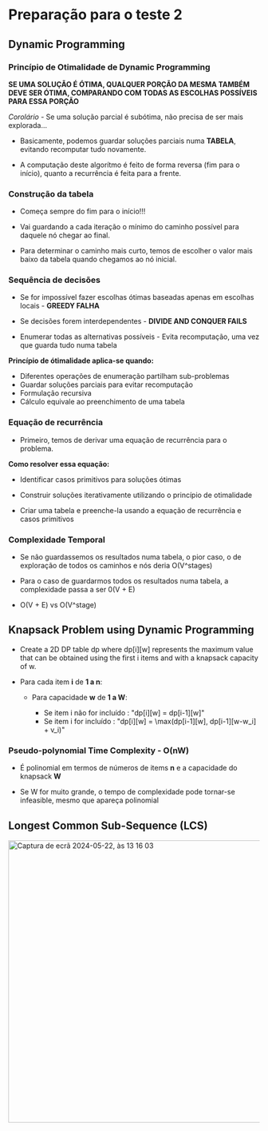 # Preparação para o teste 2

## Dynamic Programming

### Princípio de Otimalidade de Dynamic Programming

**SE UMA SOLUÇÃO É ÓTIMA, QUALQUER PORÇÃO DA MESMA TAMBÉM DEVE SER ÓTIMA, COMPARANDO COM TODAS AS ESCOLHAS POSSÍVEIS PARA ESSA PORÇÃO**

*Corolário* - Se uma solução parcial é subótima, não precisa de ser mais explorada...

* Basicamente, podemos guardar soluções parciais numa **TABELA**, evitando recomputar tudo novamente.

 - A computação deste algorítmo é feito de forma reversa (fim para o início), quanto a recurrência é feita para a frente.

### Construção da tabela

* Começa sempre do fim para o início!!!

* Vai guardando a cada iteração o mínimo do caminho possível para daquele nó chegar ao final.

* Para determinar o caminho mais curto, temos de escolher o valor mais baixo da tabela quando chegamos ao nó inicial.

### Sequência de decisões

  * Se for impossível fazer escolhas ótimas baseadas apenas em escolhas locais - **GREEDY FALHA**
 
  * Se decisões forem interdependentes - **DIVIDE AND CONQUER FAILS**
 
  * Enumerar todas as alternativas possíveis - Evita recomputação, uma vez que guarda tudo numa tabela

**Princípio de ótimalidade aplica-se quando:**

  - Diferentes operações de enumeração partilham sub-problemas
  - Guardar soluções parciais para evitar recomputação
  - Formulação recursiva
  - Cálculo equivale ao preenchimento de uma tabela

### Equação de recurrência

* Primeiro, temos de derivar uma equação de recurrência para o problema.

**Como resolver essa equação:**
  - Identificar casos primitivos para soluções ótimas
  
  - Construir soluções iterativamente utilizando o princípio de otimalidade
  
  - Criar uma tabela e preenche-la usando a equação de recurrência e casos primitivos

### Complexidade Temporal 

* Se não guardassemos os resultados numa tabela, o pior caso, o de exploração de todos os caminhos e nós deria O(V^stages)

* Para o caso de guardarmos todos os resultados numa tabela, a complexidade passa a ser 0(V + E)

* O(V + E) vs O(V^stage)

## Knapsack Problem using Dynamic Programming

* Create a 2D DP table dp where dp[i][w] represents the maximum value that can be obtained using the first i items and with a knapsack capacity of w.

* Para cada item **i** de **1 a n**:

    - Para capacidade **w** de **1 a W**:

        - Se item i não for incluído : "dp[i][w] = dp[i-1][w]"
        - Se item i for incluído : "dp[i][w] = \max(dp[i-1][w], dp[i-1][w-w_i] + v_i)"
     
### Pseudo-polynomial Time Complexity - O(nW)

 * É polinomial em termos de números de items **n** e a capacidade do knapsack **W**

 * Se W for muito grande, o tempo de complexidade pode tornar-se infeasible, mesmo que apareça polinomial

## Longest Common Sub-Sequence (LCS)

<img width="565" alt="Captura de ecrã 2024-05-22, às 13 16 03" src="https://github.com/DiogoSV7/DA-DesenhoAlgoritmos/assets/145665382/f08eb84c-ccef-4991-9dd6-c6201e7e4252">













